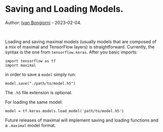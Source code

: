 # Saving and Loading Models.

Author: [Ivan Bongiorni](https://github.com/IvanBongiorni) - 2023-02-04.

<br>

Loading and saving maximal models (usually models that are composed of a mix of maximal and TensorFlow layers) is straightforward.
Currently, the syntax is the one from `tensorflow.keras`. After you basic imports:

```
import tensorflow as tf
import maximal
```

in order to save a `model` simply run:

```
model.save("./path/to/model.h5")
```

The `.h5` file extension is optional.

For loading the same model:

```
model = tf.keras.models.load_model('path/to/model.h5')
```

Future releases of maximal will implement saving and loading functions and a `.maximal` model format.
